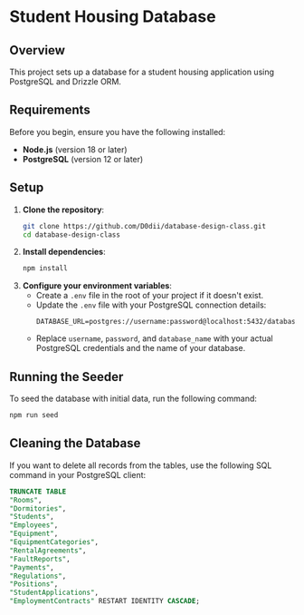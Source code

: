 # Student Housing Database

## Overview

This project sets up a database for a student housing application using PostgreSQL and Drizzle ORM.

## Requirements

Before you begin, ensure you have the following installed:

- **Node.js** (version 18 or later)
- **PostgreSQL** (version 12 or later)

## Setup

1. **Clone the repository**:
   ```bash
   git clone https://github.com/D0dii/database-design-class.git
   cd database-design-class
   ```
2. **Install dependencies**:
   ```bash
   npm install
   ```
3. **Configure your environment variables**:
   - Create a `.env` file in the root of your project if it doesn't exist.
   - Update the `.env` file with your PostgreSQL connection details:
     ```env
     DATABASE_URL=postgres://username:password@localhost:5432/database_name
     ```
   - Replace `username`, `password`, and `database_name` with your actual PostgreSQL credentials and the name of your database.

## Running the Seeder

To seed the database with initial data, run the following command:

```bash
npm run seed
```

## Cleaning the Database

If you want to delete all records from the tables, use the following SQL command in your PostgreSQL client:

```sql
TRUNCATE TABLE
"Rooms",
"Dormitories",
"Students",
"Employees",
"Equipment",
"EquipmentCategories",
"RentalAgreements",
"FaultReports",
"Payments",
"Regulations",
"Positions",
"StudentApplications",
"EmploymentContracts" RESTART IDENTITY CASCADE;
```
